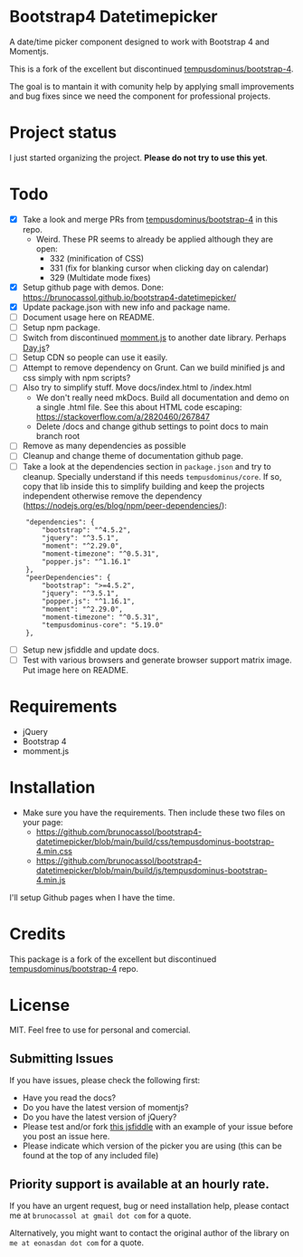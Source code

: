 # Bootstrap4 Datetimepicker

A date/time picker component designed to work with Bootstrap 4 and Momentjs.

This is a fork of the excellent but discontinued [tempusdominus/bootstrap-4](https://github.com/tempusdominus/bootstrap-4).

The goal is to mantain it with comunity help by applying small improvements and bug fixes since we need the component for professional projects.

# Project status

I just started organizing the project. **Please do not try to use this yet**.

# Todo

-  [x] Take a look and merge PRs from [tempusdominus/bootstrap-4](https://github.com/tempusdominus/bootstrap-4) in this repo.
   -  Weird. These PR seems to already be applied although they are open:
      -  332 (minification of CSS)
      -  331 (fix for blanking cursor when clicking day on calendar)
      -  329 (Multidate mode fixes)
-  [x] Setup github page with demos. Done: https://brunocassol.github.io/bootstrap4-datetimepicker/
-  [x] Update package.json with new info and package name.
-  [ ] Document usage here on README.
-  [ ] Setup npm package.
-  [ ] Switch from discontinued [momment.js](https://momentjs.com/docs/#/-project-status/) to another date library. Perhaps [Day,js](https://github.com/iamkun/dayjs)?
-  [ ] Setup CDN so people can use it easily.
-  [ ] Attempt to remove dependency on Grunt. Can we build minified js and css simply with npm scripts?
-  [ ] Also try to simplify stuff. Move docs/index.html to /index.html
   -  We don't really need mkDocs. Build all documentation and demo on a single .html file. See this about HTML code escaping: https://stackoverflow.com/a/2820460/267847
   -  Delete /docs and change github settings to point docs to main branch root
-  [ ] Remove as many dependencies as possible
-  [ ] Cleanup and change theme of documentation github page.
-  [ ] Take a look at the dependencies section in `package.json` and try to cleanup. Specially understand if this needs `tempusdominus/core`. If so, copy that lib inside this to simplify building and keep the projects independent otherwise remove the dependency (https://nodejs.org/es/blog/npm/peer-dependencies/):

```
	"dependencies": {
		"bootstrap": "^4.5.2",
		"jquery": "^3.5.1",
		"moment": "^2.29.0",
		"moment-timezone": "^0.5.31",
		"popper.js": "^1.16.1"
	},
	"peerDependencies": {
		"bootstrap": ">=4.5.2",
		"jquery": "^3.5.1",
		"popper.js": "^1.16.1",
		"moment": "^2.29.0",
		"moment-timezone": "^0.5.31",
		"tempusdominus-core": "5.19.0"
	},
```

-  [ ] Setup new jsfiddle and update docs.
-  [ ] Test with various browsers and generate browser support matrix image. Put image here on README.

# Requirements

-  jQuery
-  Bootstrap 4
-  momment.js

# Installation

-  Make sure you have the requirements. Then include these two files on your page:
   -  https://github.com/brunocassol/bootstrap4-datetimepicker/blob/main/build/css/tempusdominus-bootstrap-4.min.css
   -  https://github.com/brunocassol/bootstrap4-datetimepicker/blob/main/build/js/tempusdominus-bootstrap-4.min.js

I'll setup Github pages when I have the time.

# Credits

This package is a fork of the excellent but discontinued [tempusdominus/bootstrap-4](https://github.com/tempusdominus/bootstrap-4) repo.

# License

MIT. Feel free to use for personal and comercial.

## Submitting Issues

If you have issues, please check the following first:

-  Have you read the docs?
-  Do you have the latest version of momentjs?
-  Do you have the latest version of jQuery?
-  Please test and/or fork [this jsfiddle](https://jsfiddle.net/Eonasdan/bdxss6m8/) with an example of your issue before you post an issue here.
-  Please indicate which version of the picker you are using (this can be found at the top of any included file)

## Priority support is available at an hourly rate.

If you have an urgent request, bug or need installation help, please contact me at `brunocassol at gmail dot com` for a quote.

Alternatively, you might want to contact the original author of the library on `me at eonasdan dot com` for a quote.
